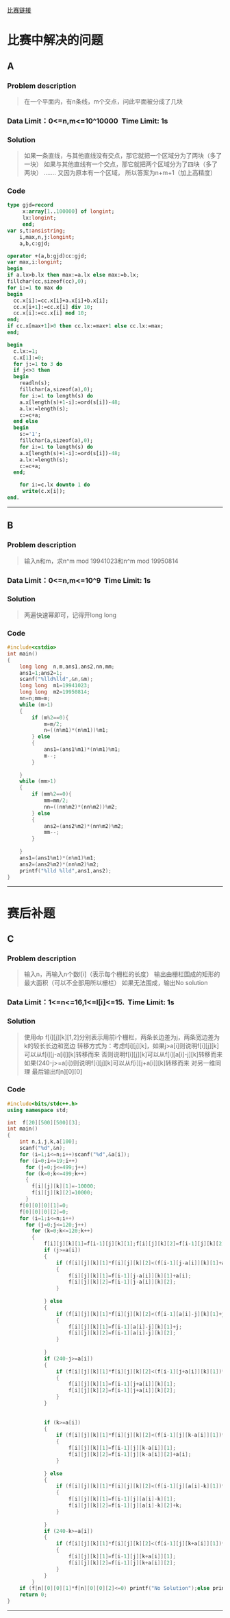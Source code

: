 [比赛链接](http://210.33.19.101/contest/753)

# 比赛中解决的问题
## A
### Problem description
> 在一个平面内，有n条线，m个交点，问此平面被分成了几块
### Data Limit：0<=n,m<=10^10000  Time Limit: 1s

### Solution
> 如果一条直线，与其他直线没有交点，那它就把一个区域分为了两块（多了一块）
如果与其他直线有一个交点，那它就把两个区域分为了四块（多了两块）
.......
又因为原本有一个区域，
所以答案为n+m+1（加上高精度）

### Code
```pas
type gjd=record
     x:array[1..100000] of longint;
     lx:longint;
     end;
var s,t:ansistring;
    i,max,n,j:longint;
    a,b,c:gjd;

operator +(a,b:gjd)cc:gjd;
var max,i:longint;
begin
if a.lx>b.lx then max:=a.lx else max:=b.lx;
fillchar(cc,sizeof(cc),0);
for i:=1 to max do
begin
  cc.x[i]:=cc.x[i]+a.x[i]+b.x[i];
  cc.x[i+1]:=cc.x[i] div 10;
  cc.x[i]:=cc.x[i] mod 10;
end;
if cc.x[max+1]>0 then cc.lx:=max+1 else cc.lx:=max;
end;

begin
  c.lx:=1;
  c.x[1]:=0;
  for j:=1 to 3 do
  if j<>3 then
  begin
    readln(s);
    fillchar(a,sizeof(a),0);
    for i:=1 to length(s) do
    a.x[length(s)+1-i]:=ord(s[i])-48;
    a.lx:=length(s);
    c:=c+a;
  end else
  begin
    s:='1';
    fillchar(a,sizeof(a),0);
    for i:=1 to length(s) do
    a.x[length(s)+1-i]:=ord(s[i])-48;
    a.lx:=length(s);
    c:=c+a;
  end;

    for i:=c.lx downto 1 do
     write(c.x[i]);
end.
```
*****


## B
### Problem description
> 输入n和m，求n^m mod 19941023和n^m mod 19950814

### Data Limit：0<=n,m<=10^9  Time Limit: 1s
### Solution
> 两遍快速幂即可，记得开long long

### Code
```cpp
#include<cstdio>
int main()
{
	long long  n,m,ans1,ans2,nn,mm;
	ans1=1;ans2=1;
	scanf("%lld%lld",&n,&m);
	long long  m1=19941023;
	long long  m2=19950814;
	nn=n;mm=m;
	while (m>1)
	{
		if (m%2==0){
			m=m/2;
			n=((n%m1)*(n%m1))%m1;
		} else
		{
			ans1=(ans1%m1)*(n%m1)%m1;
			m--;
		}
		
	}
	while (mm>1)
	{
		if (mm%2==0){
			mm=mm/2;
			nn=((nn%m2)*(nn%m2))%m2;
		} else
		{
			ans2=(ans2%m2)*(nn%m2)%m2;
			mm--;
		}
		
	}
	ans1=(ans1%m1)*(n%m1)%m1;
	ans2=(ans2%m2)*(nn%m2)%m2;
	printf("%lld %lld",ans1,ans2);
}
```
*****

# 赛后补题

## C
### Problem description
> 输入n，再输入n个数l[i]（表示每个栅栏的长度）
输出由栅栏围成的矩形的最大面积（可以不全部用所以栅栏）
如果无法围成，输出No solution
### Data Limit：1<=n<=16,1<=l[i]<=15.  Time Limit: 1s

### Solution
> 使用dp
f[i][j][k][1,2]分别表示用前i个栅栏，两条长边差为j，两条宽边差为k的较长长边和宽边
转移方式为：考虑f[i][j][k]，如果j>a[i]则说明f[i][j][k]可以从f[i][j-a[i]][k]转移而来
否则说明f[i][j][k]可以从f[i][a[i]-j][k]转移而来
如果(240-j>=a[i])则说明f[i][j][k]可以从f[i][j+a[i]][k]转移而来
对另一维同理
最后输出f[n][0][0]
### Code
```cpp
#include<bits/stdc++.h>
using namespace std;

int  f[20][500][500][3];
int main()
{
	int n,i,j,k,a[100];
	scanf("%d",&n);
	for (i=1;i<=n;i++)scanf("%d",&a[i]);
	for (i=0;i<=19;i++)
	  for (j=0;j<=499;j++)
	  for (k=0;k<=499;k++)
	  {
	  	f[i][j][k][1]=-10000;
	  	f[i][j][k][2]=10000;
	  }
	f[0][0][0][1]=0;
	f[0][0][0][2]=0;
	for (i=1;i<=n;i++)
	  for (j=0;j<=120;j++)
	    for (k=0;k<=120;k++)
	    {
	    	f[i][j][k][1]=f[i-1][j][k][1];f[i][j][k][2]=f[i-1][j][k][2];
	    	if (j>=a[i])
	    	{
	    		if (f[i][j][k][1]*f[i][j][k][2]<(f[i-1][j-a[i]][k][1]+a[i])*(f[i-1][j-a[i]][k][2]))
	    		{
	    			f[i][j][k][1]=f[i-1][j-a[i]][k][1]+a[i];
	    			f[i][j][k][2]=f[i-1][j-a[i]][k][2];
				}
				
			} else
			{
				if (f[i][j][k][1]*f[i][j][k][2]<(f[i-1][a[i]-j][k][1]+j)*f[i-1][a[i]-j][k][2])
				{
					f[i][j][k][1]=f[i-1][a[i]-j][k][1]+j;
					f[i][j][k][2]=f[i-1][a[i]-j][k][2];
				}
				
			}
			if (240-j>=a[i])
			{
				if (f[i][j][k][1]*f[i][j][k][2]<(f[i-1][j+a[i]][k][1])*f[i-1][j+a[i]][k][2])
				{
					f[i][j][k][1]=f[i-1][j+a[i]][k][1];
					f[i][j][k][2]=f[i-1][j+a[i]][k][2];
				}
			}
			
			
			if (k>=a[i])
	    	{
	    		if (f[i][j][k][1]*f[i][j][k][2]<(f[i-1][j][k-a[i]][1])*(f[i-1][j][k-a[i]][2]+a[i]))
	    		{
	    			f[i][j][k][1]=f[i-1][j][k-a[i]][1];
	    			f[i][j][k][2]=f[i-1][j][k-a[i]][2]+a[i];
				}
				
			} else
			{
				if (f[i][j][k][1]*f[i][j][k][2]<(f[i-1][j][a[i]-k][1])*f[i-1][j][a[i]-k][2]+k)
				{
					f[i][j][k][1]=f[i-1][j][a[i]-k][1];
					f[i][j][k][2]=f[i-1][j][a[i]-k][2]+k;
				}
				
			}
			if (240-k>=a[i])
			{
				if (f[i][j][k][1]*f[i][j][k][2]<(f[i-1][j][k+a[i]][1])*f[i-1][j][k+a[i]][2])
				{
					f[i][j][k][1]=f[i-1][j][k+a[i]][1];
					f[i][j][k][2]=f[i-1][j][k+a[i]][2];
				}
			}
		}
	if (f[n][0][0][1]*f[n][0][0][2]<=0) printf("No Solution");else printf("%d",f[n][0][0][1]*f[n][0][0][2]);
	return 0;
}
```
*****


